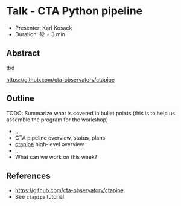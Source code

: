 # Talk - CTA Python pipeline

* Presenter: Karl Kosack
* Duration: 12 + 3 min

## Abstract

tbd

https://github.com/cta-observatory/ctapipe

## Outline

TODO: Summarize what is covered in bullet points
(this is to help us assemble the program for the workshop)

* ...
* CTA pipeline overview, status, plans
* [ctapipe](https://github.com/cta-observatory/ctapipe) high-level overview
* ...
* What can we work on this week?


## References

* https://github.com/cta-observatory/ctapipe
* See `ctapipe` tutorial
